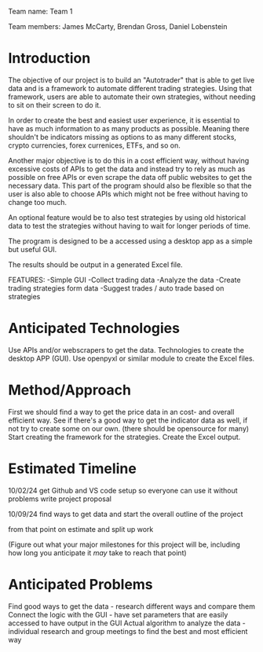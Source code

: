 Team name: Team 1

Team members: James McCarty, Brendan Gross, Daniel Lobenstein

# Introduction

The objective of our project is to build an "Autotrader" that is able to get live data and is a framework to automate different trading strategies.
Using that framework, users are able to automate their own strategies, without needing to sit on their screen to do it. 

In order to create the best and easiest user experience, it is essential to have as much information to as many products as possible. 
Meaning there shouldn't be indicators missing as options to as many different stocks, crypto currencies, forex currenices, ETFs, and so on. 

Another major objective is to do this in a cost efficient way, without having excessive costs of APIs to get the data and instead try to rely as much 
as possible on free APIs or even scrape the data off public websites to get the necessary data. This part of the program should also be flexible so that the user is also able 
to choose APIs which might not be free without having to change too much.

An optional feature would be to also test strategies by using old historical data to test the strategies without having to wait for longer periods of time.

The program is designed to be a accessed using a desktop app as a simple but useful GUI.

The results should be output in a generated Excel file. 


FEATURES:
    -Simple GUI
    -Collect trading data
    -Analyze the data
    -Create trading strategies form data
    -Suggest trades / auto trade based on strategies

# Anticipated Technologies

Use APIs and/or webscrapers to get the data.
Technologies to create the desktop APP (GUI). 
Use openpyxl or similar module to create the Excel files.


# Method/Approach
First we should find a way to get the price data in an cost- and overall efficient way.
See if there's a good way to get the indicator data as well, if not try to create some on our own. (there should be opensource for many) 
Start creating the framework for the strategies. 
Create the Excel output.


# Estimated Timeline

10/02/24 get Github and VS code setup so everyone can use it without problems
         write project proposal
         
10/09/24 find ways to get data and start the overall outline of the project

from that point on estimate and split up work


(Figure out what your major milestones for this project will be, including how long you anticipate it *may* take to reach that point)

# Anticipated Problems

Find good ways to get the data - research different ways and compare them
Connect the logic with the GUI - have set parameters that are easily accessed to have output in the GUI
Actual algorithm to analyze the data - individual research and group meetings to find the best and most efficient way

